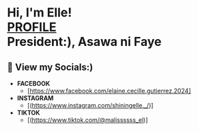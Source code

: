 <h1>Hi, I'm Elle! <br/><a href=https://github.com/Malis-com)>PROFILE</a> <br/><a > <a >President:), <a ></a>Asawa ni Faye

<h2>💜 View my Socials:) </h2>

- <b>FACEBOOK </b>
  - [https://www.facebook.com/elaine.cecille.gutierrez.2024]
- <b>INSTAGRAM </b>
   - [(https://www.instagram.com/shiningelle._/)]
- <b>TIKTOK </b>
  - [(https://www.tiktok.com/@malissssss_el)]
  

